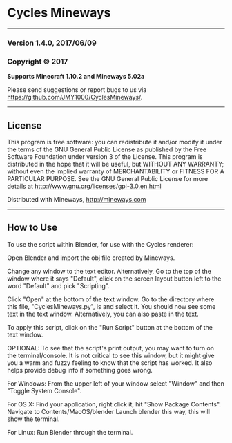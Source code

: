 # Cycles Mineways #

--------

### Version 1.4.0, 2017/06/09 ###

### Copyright © 2017 ###

**Supports Minecraft 1.10.2 and Mineways 5.02a**

Please send suggestions or report bugs to us via https://github.com/JMY1000/CyclesMineways/.

--------

## License ##

This program is free software: you can redistribute it and/or modify it under the terms of the GNU General Public License as published by the Free Software Foundation under version 3 of the License. This program is distributed in the hope that it will be useful, but WITHOUT ANY WARRANTY; without even the implied warranty of MERCHANTABILITY or FITNESS FOR A PARTICULAR PURPOSE. See the GNU General Public License for more details at http://www.gnu.org/licenses/gpl-3.0.en.html


Distributed with Mineways, http://mineways.com

--------

## How to Use ##

To use the script within Blender, for use with the Cycles renderer:

Open Blender and import the obj file created by Mineways.

Change any window to the text editor.
Alternatively, Go to the top of the window where it says "Default", click on the screen layout button left to the word "Default" and pick "Scripting".

Click "Open" at the bottom of the text window.
Go to the directory where this file, "CyclesMineways.py", is and select it.
You should now see some text in the text window.
Alternatively, you can also paste in the text.

To apply this script, click on the "Run Script" button at the bottom of the text window.

OPTIONAL:
To see that the script's print output, you may want to turn on the terminal/console.
It is not critical to see this window, but it might give you a warm and fuzzy feeling to know that the script has worked.
It also helps provide debug info if something goes wrong.

For Windows:
From the upper left of your window select "Window" and then "Toggle System Console".

For OS X:
Find your application, right click it, hit "Show Package Contents".
Navigate to Contents/MacOS/blender
Launch blender this way, this will show the terminal.

For Linux:
Run Blender through the terminal.

